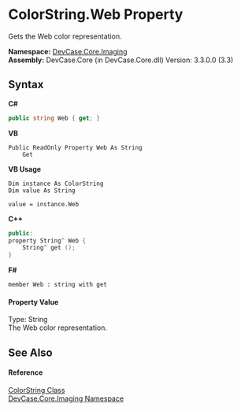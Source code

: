 # ColorString.Web Property 
 

Gets the Web color representation.

**Namespace:**&nbsp;<a href="N_DevCase_Core_Imaging">DevCase.Core.Imaging</a><br />**Assembly:**&nbsp;DevCase.Core (in DevCase.Core.dll) Version: 3.3.0.0 (3.3)

## Syntax

**C#**<br />
``` C#
public string Web { get; }
```

**VB**<br />
``` VB
Public ReadOnly Property Web As String
	Get
```

**VB Usage**<br />
``` VB Usage
Dim instance As ColorString
Dim value As String

value = instance.Web

```

**C++**<br />
``` C++
public:
property String^ Web {
	String^ get ();
}
```

**F#**<br />
``` F#
member Web : string with get

```


#### Property Value
Type: String<br />The Web color representation.

## See Also


#### Reference
<a href="T_DevCase_Core_Imaging_ColorString">ColorString Class</a><br /><a href="N_DevCase_Core_Imaging">DevCase.Core.Imaging Namespace</a><br />